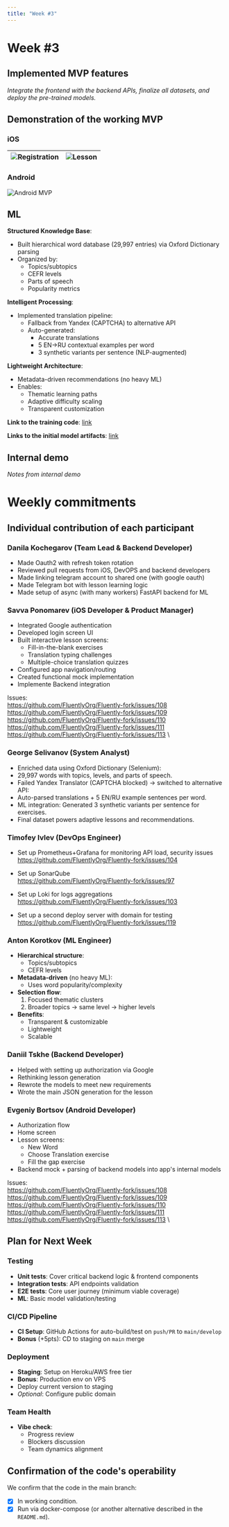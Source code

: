 ```yaml
---
title: "Week #3"
---
```


# **Week #3**

## Implemented MVP features

<!-- _Describe all implemented features (with to relevant PRs/Issues for implemented features) in your MVP and functional user journey(s)_ -->

_Integrate the frontend with the backend APIs, finalize all datasets, and deploy the pre-trained models._

## Demonstration of the working MVP

<!-- _Screenshots/GIFs/PDF presentation/Videos demonstrating the working MVP_ -->

### iOS

| ![Registration](https://github.com/FluentlyOrg/Fluently-fork/blob/feature/network-layer/report-imges/GIFs/LogInIOS.gif) | ![Lesson](https://github.com/FluentlyOrg/Fluently-fork/blob/feature/network-layer/report-imges/GIFs/LessonsIOS.gif) |
| ----------------------------------------------------------------------------------------------------------------------- | ------------------------------------------------------------------------------------------------------------------- |

### Android

![Android MVP](<https://github.com/FluentlyOrg/Fluently-fork/blob/feature/network-layer/report-imges/GIFs/MVP_recording%20(online-video-cutter.com).gif>)

## ML

**Structured Knowledge Base**:

- Built hierarchical word database (29,997 entries) via Oxford Dictionary parsing
- Organized by:
  - Topics/subtopics
  - CEFR levels
  - Parts of speech
  - Popularity metrics

**Intelligent Processing**:

- Implemented translation pipeline:
  - Fallback from Yandex (CAPTCHA) to alternative API
  - Auto-generated:
    - Accurate translations
    - 5 EN→RU contextual examples per word
    - 3 synthetic variants per sentence (NLP-augmented)

**Lightweight Architecture**:

- Metadata-driven recommendations (no heavy ML)
- Enables:
  - Thematic learning paths
  - Adaptive difficulty scaling
  - Transparent customization

**Link to the training code**: [link](https://github.com/FluentlyOrg/Fluently-fork/tree/feature/ML-training-)

**Links to the initial model artifacts**: [link](https://github.com/FluentlyOrg/Fluently-fork/tree/feature/ML-Artifacts)

## Internal demo

_Notes from internal demo_

# Weekly commitments

## Individual contribution of each participant

### Danila Kochegarov (Team Lead & Backend Developer)

- Made Oauth2 with refresh token rotation
- Reviewed pull requests from iOS, DevOPS and backend developers
- Made linking telegram account to shared one (with google oauth)
- Made Telegram bot with lesson learning logic
- Made setup of async (with many workers) FastAPI backend for ML

### Savva Ponomarev (iOS Developer & Product Manager)

- Integrated Google authentication
- Developed login screen UI
- Built interactive lesson screens:
  - Fill-in-the-blank exercises
  - Translation typing challenges
  - Multiple-choice translation quizzes
- Configured app navigation/routing
- Created functional mock implementation
- Implemente Backend integration

Issues: \
https://github.com/FluentlyOrg/Fluently-fork/issues/108 \
https://github.com/FluentlyOrg/Fluently-fork/issues/109 \
https://github.com/FluentlyOrg/Fluently-fork/issues/110 \
https://github.com/FluentlyOrg/Fluently-fork/issues/111 \
https://github.com/FluentlyOrg/Fluently-fork/issues/113 \

### George Selivanov (System Analyst)

- Enriched data using Oxford Dictionary (Selenium):
- 29,997 words with topics, levels, and parts of speech.
- Failed Yandex Translator (CAPTCHA blocked) → switched to alternative API:
- Auto-parsed translations + 5 EN/RU example sentences per word.
- ML integration: Generated 3 synthetic variants per sentence for exercises.
- Final dataset powers adaptive lessons and recommendations.

### Timofey Ivlev (DevOps Engineer)

- Set up Prometheus+Grafana for monitoring API load, security issues \
  https://github.com/FluentlyOrg/Fluently-fork/issues/104

- Set up SonarQube \
  https://github.com/FluentlyOrg/Fluently-fork/issues/97

- Set up Loki for logs aggregations \
  https://github.com/FluentlyOrg/Fluently-fork/issues/103

- Set up a second deploy server with domain for testing \
  https://github.com/FluentlyOrg/Fluently-fork/issues/119

### Anton Korotkov (ML Engineer)

- **Hierarchical structure**:
  - Topics/subtopics
  - CEFR levels
- **Metadata-driven** (no heavy ML):
  - Uses word popularity/complexity
- **Selection flow**:
  1. Focused thematic clusters
  2. Broader topics → same level → higher levels
- **Benefits**:
  - Transparent & customizable
  - Lightweight
  - Scalable

### Daniil Tskhe (Backend Developer)

- Helped with setting up authorization via Google
- Rethinking lesson generation
- Rewrote the models to meet new requirements
- Wrote the main JSON generation for the lesson

### Evgeniy Bortsov (Android Developer)

- Authorization flow
- Home screen
- Lesson screens:
  - New Word
  - Choose Translation exercise
  - Fill the gap exercise
- Backend mock + parsing of backend models into app's internal models

Issues: \
https://github.com/FluentlyOrg/Fluently-fork/issues/108 \
https://github.com/FluentlyOrg/Fluently-fork/issues/109 \
https://github.com/FluentlyOrg/Fluently-fork/issues/110 \
https://github.com/FluentlyOrg/Fluently-fork/issues/111 \
https://github.com/FluentlyOrg/Fluently-fork/issues/113 \

## Plan for Next Week

### Testing

- **Unit tests**: Cover critical backend logic & frontend components
- **Integration tests**: API endpoints validation
- **E2E tests**: Core user journey (minimum viable coverage)
- **ML**: Basic model validation/testing

### CI/CD Pipeline

- **CI Setup**: GitHub Actions for auto-build/test on `push/PR` to `main/develop`
- **Bonus** (+5pts): CD to staging on `main` merge

### Deployment

- **Staging**: Setup on Heroku/AWS free tier
- **Bonus**: Production env on VPS
- Deploy current version to staging
- _Optional_: Configure public domain

### Team Health

- **Vibe check**:
  - Progress review
  - Blockers discussion
  - Team dynamics alignment

## Confirmation of the code's operability

We confirm that the code in the main branch:

- [x] In working condition.
- [x] Run via docker-compose (or another alternative described in the `README.md`).
